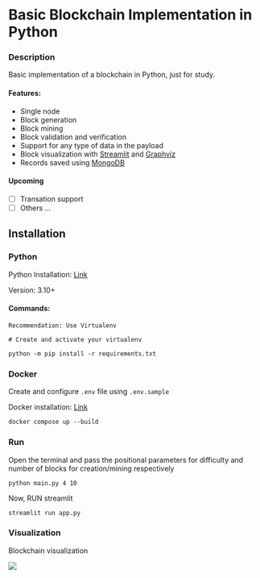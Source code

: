 # Basic Blockchain Implementation in Python

### Description

Basic implementation of a blockchain in Python, just for study.

#### Features:
 - Single node
 - Block generation
 - Block mining
 - Block validation and verification
 - Support for any type of data in the payload
 - Block visualization with [Streamlit](https://streamlit.io/) and [Graphviz](https://graphviz.org/)
 - Records saved using [MongoDB](https://www.mongodb.com/pt-br)

#### Upcoming
- [ ] Transation support
- [ ] Others ...

## Installation

### Python

Python Installation: [Link](https://www.python.org/)

Version: 3.10+

#### Commands:

```Recommendation: Use Virtualenv```
```
# Create and activate your virtualenv

python -m pip install -r requirements.txt
```



### Docker

Create and configure ```.env``` file using ```.env.sample```

Docker installation: [Link](https://www.docker.com/)

```
docker compose up --build
```

### Run

Open the terminal and pass the positional parameters for difficulty and number of blocks for creation/mining respectively

```
python main.py 4 10
```
Now, RUN streamlit
```
streamlit run app.py
```

### Visualization
Blockchain visualization

![](assets/blockchain-view.png)